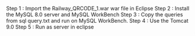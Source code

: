 Step 1 : Import the Railway_QRCODE_1.war war file in Eclipse
Step 2 : Install the MySQL 8.0 server and MySQL WorkBench
Step 3 : Copy the queries from  sql query.txt and run on MySQL WorkBench.
Step 4 : Use the Tomcat 9.0 
Step 5 : Run as server in eclipse